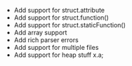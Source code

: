 
- Add support for struct.attribute
- Add support for struct.function()
- Add support for struct.staticFunction()
- Add array support
- Add rich parser errors
- Add support for multiple files
- Add support for heap stuff
x.a;